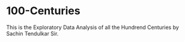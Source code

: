 # 100-Centuries
This is the Exploratory Data Analysis of all the Hundrend Centuries by Sachin Tendulkar Sir. 
